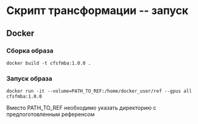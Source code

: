 # Скрипт трансформации -- запуск

## Docker
### Сборка образа
```shell
docker build -t cfsfmba:1.0.0 .
```
### Запуск образа
```shell
docker run -it --volume=PATH_TO_REF:/home/docker_user/ref --gpus all cfsfmba:1.0.0
```
Вместо PATH_TO_REF необходимо указать директорию с предпоготовленным референсом
